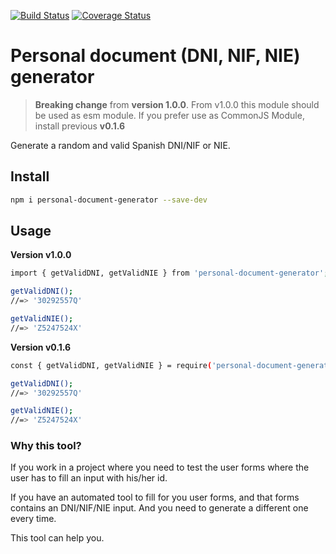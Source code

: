 [![Build Status](https://travis-ci.org/JuanMaRuiz/personal-document-generator.svg?branch=master)](https://travis-ci.org/JuanMaRuiz/personal-document-generator)
[![Coverage Status](https://coveralls.io/repos/github/JuanMaRuiz/personal-document-generator/badge.svg?branch=master)](https://coveralls.io/github/JuanMaRuiz/personal-document-generator?branch=master)

# Personal document (DNI, NIF, NIE) generator

> **Breaking change** from **version 1.0.0**. From v1.0.0 this module should be used as esm module. If you prefer use as CommonJS Module, install previous **v0.1.6**

Generate a random and valid Spanish DNI/NIF or NIE.

## Install

```bash
npm i personal-document-generator --save-dev
```

## Usage

**Version v1.0.0**

```bash
import { getValidDNI, getValidNIE } from 'personal-document-generator';

getValidDNI();
//=> '30292557Q'

getValidNIE();
//=> 'Z5247524X'
```

**Version v0.1.6**

```bash
const { getValidDNI, getValidNIE } = require('personal-document-generator');

getValidDNI();
//=> '30292557Q'

getValidNIE();
//=> 'Z5247524X'
```

### Why this tool?

If you work in a project where you need to test the user forms where the user has to fill an input with his/her id.

If you have an automated tool to fill for you user forms, and that forms contains an DNI/NIF/NIE input. And you need to generate a different one every time.

This tool can help you.
